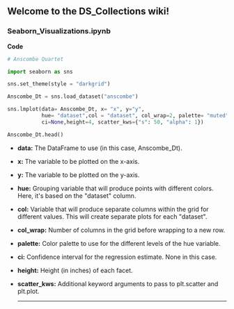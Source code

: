 ## Welcome to the DS_Collections wiki!

### Seaborn_Visualizations.ipynb

**Code**
```python
# Anscombe Quartet

import seaborn as sns

sns.set_theme(style = "darkgrid")

Anscombe_Dt = sns.load_dataset("anscombe")

sns.lmplot(data= Anscombe_Dt, x= "x", y="y",
           hue= "dataset",col = "dataset", col_wrap=2, palette= "muted",
           ci=None,height=4, scatter_kws={"s": 50, "alpha": 1})

Anscombe_Dt.head()

```

* **data:** The DataFrame to use (in this case, Anscombe_Dt).
* **x:** The variable to be plotted on the x-axis.
* **y:** The variable to be plotted on the y-axis.
* **hue:** Grouping variable that will produce points with different colors. Here, it's based on the "dataset" column.
* **col:** Variable that will produce separate columns within the grid for different values. This will create separate plots for each "dataset".
* **col_wrap:** Number of columns in the grid before wrapping to a new row.
* **palette:** Color palette to use for the different levels of the hue variable.
* **ci:** Confidence interval for the regression estimate. None in this case.
* **height:** Height (in inches) of each facet.
* **scatter_kws:** Additional keyword arguments to pass to plt.scatter and plt.plot.

  ---
